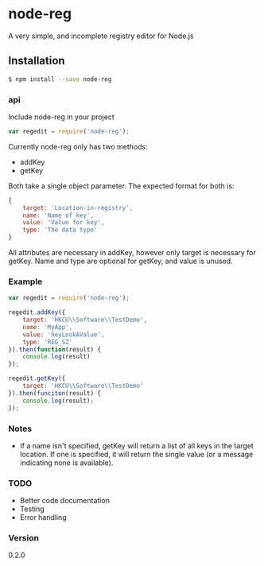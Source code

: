 # node-reg

A very simple, and incomplete registry editor for Node.js

## Installation
```sh
$ npm install --save node-reg
```

### api
Include node-reg in your project
```javascript
var regedit = require('node-reg');
```
Currently node-reg only has two methods:
* addKey
* getKey

Both take a single object parameter. The expected format for both is:
```javascript
{
	target: 'Location-in-registry',
	name: 'Name of key',
	value: 'Value for key',
	type: 'The data type'
}
```
All attributes are necessary in addKey, however only target is necessary for getKey. Name and type are optional for getKey, and value is unused.

### Example
```javascript
var regedit = require('node-reg');

regedit.addKey({
	target: 'HKCU\\Software\\TestDemo',
	name: 'MyApp',
	value: 'heyLookAValue',
	type: 'REG_SZ'
}).then(function(result) {
	console.log(result)
});

regedit.getKey({
	target: 'HKCU\\Software\\TestDemo'
}).then(funciton(result) {
	console.log(result);
});
```

### Notes
* If a name isn't specified, getKey will return a list of all keys in the target location.  If one is specified, it will return the single value (or a message indicating none is available).

### TODO
* Better code documentation
* Testing
* Error handling

### Version
0.2.0
